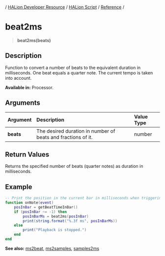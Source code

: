 / [HALion Developer Resource](../..//HALion-Developer-Resource.md) / [HALion Script](./HALion-Script.md) / [Reference](./Reference.md) /

# beat2ms

>**beat2ms(beats)**

## Description

Function to convert a number of beats to the equivalent duration in milliseconds. One beat equals a quarter note. The current tempo is taken into account.

**Available in:** Processor.

## Arguments

|Argument|Description|Value Type|
|:-|:-|:-|
|**beats**|The desired duration in number of beats and fractions of it.|number|

## Return Values

Returns the specified number of beats (quarter notes) as duration in milliseconds.

## Example

```lua
-- Print the position in the current bar in milliseconds when triggering a note.
function onNote(event)
    posInBar = getBeatTimeInBar()
    if (posInBar ~= -1) then       
        posInBarMs = beat2ms(posInBar)
        print(string.format("%.3f ms", posInBarMs))
    else
        print("Playback is stopped.")
    end
end
```

**See also:** [ms2beat](./ms2beat.md),  [ms2samples](./ms2samples.md), [samples2ms](./samples2ms.md)